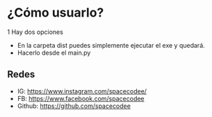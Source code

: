 # ¿Cómo usuarlo?
1 Hay dos opciones
- En la carpeta dist puedes simplemente ejecutar el exe y quedará.
- Hacerlo desde el main.py

## Redes
- IG: https://www.instagram.com/spacecodee/
- FB: https://www.facebook.com/spacecodee
- Github: https://github.com/spacecodee